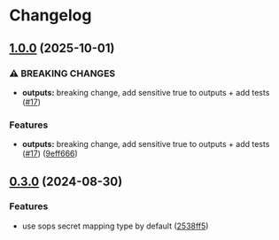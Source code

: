 # Changelog

## [1.0.0](https://github.com/masterpointio/terraform-secrets-helper/compare/v0.3.0...v1.0.0) (2025-10-01)


### ⚠ BREAKING CHANGES

* **outputs:** breaking change, add sensitive true to outputs + add tests ([#17](https://github.com/masterpointio/terraform-secrets-helper/issues/17))

### Features

* **outputs:** breaking change, add sensitive true to outputs + add tests ([#17](https://github.com/masterpointio/terraform-secrets-helper/issues/17)) ([9eff666](https://github.com/masterpointio/terraform-secrets-helper/commit/9eff666dfb0ee33ab0f875c974628fa0cf5f1262))

## [0.3.0](https://github.com/masterpointio/terraform-secrets-helper/compare/0.2.1...v0.3.0) (2024-08-30)


### Features

* use sops secret mapping type by default ([2538ff5](https://github.com/masterpointio/terraform-secrets-helper/commit/2538ff598ee0dabc9ccbc5683251b657d8a7278c))
